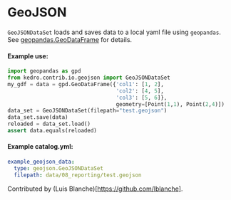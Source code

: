# GeoJSON

``GeoJSONDataSet`` loads and saves data to a local yaml file using ``geopandas``.
See [geopandas.GeoDataFrame](http://geopandas.org/reference/geopandas.GeoDataFrame.html) for details.

#### Example use:

```python
import geopandas as gpd
from kedro.contrib.io.geojson import GeoJSONDataSet
my_gdf = data = gpd.GeoDataFrame({'col1': [1, 2],
                                  'col2': [4, 5],
                                  'col3': [5, 6]},
                                  geometry=[Point(1,1), Point(2,4)])
data_set = GeoJSONDataSet(filepath="test.geojson")
data_set.save(data)
reloaded = data_set.load()
assert data.equals(reloaded)
```

#### Example catalog.yml:

```yaml
example_geojson_data:
  type: geojson.GeoJSONDataSet
  filepath: data/08_reporting/test.geojson
```

Contributed by (Luis Blanche)[https://github.com/lblanche].
